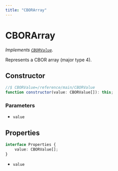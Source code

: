 ```yaml
---
title: "CBORArray"
---
```


# CBORArray

_Implements [`CBORValue`](/reference/main/CBORValue)._

Represents a CBOR array (major type 4).

## Constructor

```ts
//$ CBORValue=/reference/main/CBORValue
function constructor(value: CBORValue[]): this;
```

### Parameters

- `value`

## Properties

```ts
interface Properties {
	value: CBORValue[];
}
```

- `value`
